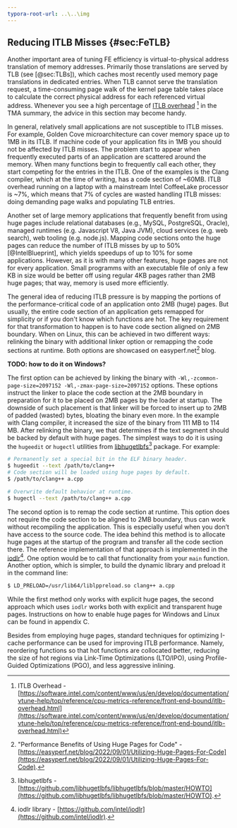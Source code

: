 ```yaml
---
typora-root-url: ..\..\img
---
```


## Reducing ITLB Misses {#sec:FeTLB}

Another important area of tuning FE efficiency is virtual-to-physical address translation of memory addresses. Primarily those translations are served by TLB (see [@sec:TLBs]), which caches most recently used memory page translations in dedicated entries. When TLB cannot serve the translation request, a time-consuming page walk of the kernel page table takes place to calculate the correct physical address for each referenced virtual address. Whenever you see a high percentage of [ITLB overhead](https://software.intel.com/content/www/us/en/develop/documentation/vtune-help/top/reference/cpu-metrics-reference/front-end-bound/itlb-overhead.html) [^11] in the TMA summary, the advice in this section may become handy. 

In general, relatively small applications are not susceptible to ITLB misses. For example, Golden Cove microarchitecture can cover memory space up to 1MB in its ITLB. If machine code of your application fits in 1MB you should not be affected by ITLB misses. The problem start to appear when frequently executed parts of an application are scattered around the memory. When many functions begin to frequently call each other, they start competing for the entries in the ITLB. One of the examples is the Clang compiler, which at the time of writing, has a code section of ~60MB. ITLB overhead running on a laptop with a mainstream Intel CoffeeLake processor is ~7%, which means that 7% of cycles are wasted handling ITLB misses: doing demanding page walks and populating TLB entries.

Another set of large memory applications that frequently benefit from using huge pages include relational databases (e.g., MySQL, PostgreSQL, Oracle), managed runtimes (e.g. Javascript V8, Java JVM), cloud services (e.g. web search), web tooling (e.g. node.js). Mapping code sections onto the huge pages can reduce the number of ITLB misses by up to 50% [@IntelBlueprint], which yields speedups of up to 10% for some applications. However, as it is with many other features, huge pages are not for every application. Small programms with an executable file of only a few KB in size would be better off using regular 4KB pages rather than 2MB huge pages; that way, memory is used more efficiently.

The general idea of reducing ITLB pressure is by mapping the portions of the performance-critical code of an application onto 2MB (huge) pages. But usually, the entire code section of an application gets remapped for simplicity or if you don't know which functions are hot. The key requirement for that transformation to happen is to have code section aligned on 2MB boundary. When on Linux, this can be achieved in two different ways: relinking the binary with additional linker option or remapping the code sections at runtime. Both options are showcased on easyperf.net[^1] blog.

**TODO: how to do it on Windows?**

The first option can be achieved by linking the binary with `-Wl,-zcommon-page-size=2097152 -Wl,-zmax-page-size=2097152` options. These options instruct the linker to place the code section at the 2MB boundary in preparation for it to be placed on 2MB pages by the loader at startup. The downside of such placement is that linker will be forced to insert up to 2MB of padded (wasted) bytes, bloating the binary even more. In the example with Clang compiler, it increased the size of the binary from 111 MB to 114 MB. After relinking the binary, we  that determines if the text segment should be backed by default with huge pages. The simplest ways to do it is using the `hugeedit` or `hugectl` utilities from [libhugetlbfs](https://github.com/libhugetlbfs/libhugetlbfs/blob/master/HOWTO)[^12] package. For example:

```bash
# Permanently set a special bit in the ELF binary header.
$ hugeedit --text /path/to/clang++
# Code section will be loaded using huge pages by default.
$ /path/to/clang++ a.cpp

# Overwrite default behavior at runtime.
$ hugectl --text /path/to/clang++ a.cpp
```

The second option is to remap the code section at runtime. This option does not require the code section to be aligned to 2MB boundary, thus can work without recompiling the application. This is especially useful when you don’t have access to the source code. The idea behind this method is to allocate huge pages at the startup of the program and transfer all the code section there. The reference implementation of that approach is implemented in the [iodlr](https://github.com/intel/iodlr)[^2]. One option would be to call that functionality from your `main` function. Another option, which is simpler, to build the dynamic library and preload it in the command line:

```bash
$ LD_PRELOAD=/usr/lib64/liblppreload.so clang++ a.cpp
```

While the first method only works with explicit huge pages, the second approach which uses `iodlr` works both with explicit and transparent huge pages. Instructions on how to enable huge pages for Windows and Linux can be found in appendix C.

Besides from employing huge pages, standard techniques for optimizing I-cache performance can be used for improving ITLB performance. Namely, reordering functions so that hot functions are collocated better, reducing the size of hot regions via Link-Time Optimizations (LTO/IPO), using Profile-Guided Optimizations (PGO), and less aggressive inlining.

[^1]: "Performance Benefits of Using Huge Pages for Code" - [https://easyperf.net/blog/2022/09/01/Utilizing-Huge-Pages-For-Code](https://easyperf.net/blog/2022/09/01/Utilizing-Huge-Pages-For-Code).
[^2]: iodlr library - [https://github.com/intel/iodlr](https://github.com/intel/iodlr).
[^11]: ITLB Overhead - [https://software.intel.com/content/www/us/en/develop/documentation/vtune-help/top/reference/cpu-metrics-reference/front-end-bound/itlb-overhead.html](https://software.intel.com/content/www/us/en/develop/documentation/vtune-help/top/reference/cpu-metrics-reference/front-end-bound/itlb-overhead.html)
[^12]: libhugetlbfs - [https://github.com/libhugetlbfs/libhugetlbfs/blob/master/HOWTO](https://github.com/libhugetlbfs/libhugetlbfs/blob/master/HOWTO).
